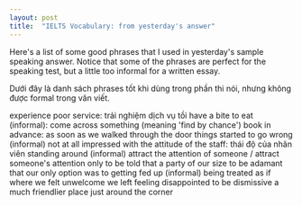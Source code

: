 ```yaml
---
layout: post
title:  "IELTS Vocabulary: from yesterday's answer"
---
```



Here's a list of some good phrases that I used in yesterday's sample speaking answer. Notice that some of the phrases are perfect for the speaking test, but a little too informal for a written essay.

Dưới đây là danh sách phrases tốt khi dùng trong phần thi nói, nhưng không được formal trong văn viết.

experience poor service: trải nghiệm dịch vụ tồi
have a bite to eat (informal): 
come across something (meaning 'find by chance')
book in advance: 
as soon as we walked through the door
things started to go wrong (informal)
not at all impressed with
the attitude of the staff: thái độ của nhân viên
standing around (informal)
attract the attention of someone / attract someone's attention
only to be told that
a party of our size
to be adamant that
our only option was to
getting fed up (informal)
being treated as if
where we felt unwelcome
we left feeling disappointed
to be dismissive
a much friendlier place
just around the corner

